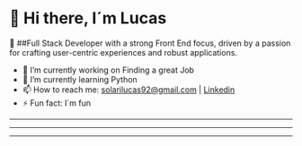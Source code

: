 # 👋 Hi there, I´m Lucas

🚀  ##Full Stack Developer with a strong Front End focus, driven by a passion for crafting user-centric experiences and robust applications.

- 🔭 I’m currently working on Finding a great Job
- 🌱 I’m currently learning Python
- 📫 How to reach me: solarilucas92@gmail.com | [Linkedin](linkedin.com/in/lucas-solari) 
- ⚡ Fun fact: I´m fun 

---
***
___
